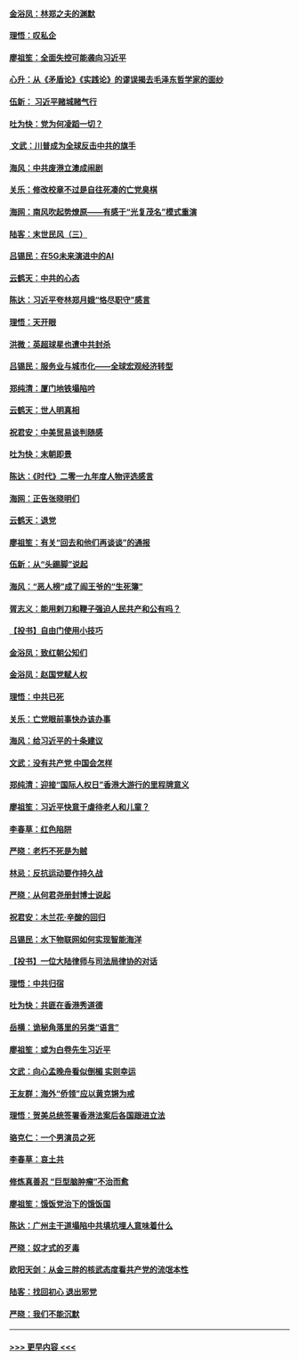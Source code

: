 #### [金浴凤：林郑之夫的渊默](../pages/nsc993/n11737735.md?t=12221355) 
#### [理悟：叹私企](../pages/nsc993/n11737715.md?t=12221355) 
#### [廖祖笙：全面失控可能袭向习近平](../pages/nsc993/n11737704.md?t=12221355) 
#### [心升：从《矛盾论》《实践论》的谬误揭去毛泽东哲学家的面纱](../pages/nsc993/n11736962.md?t=12221355) 
#### [伍新： 习近平赌城赌气行](../pages/nsc993/n11736929.md?t=12221355) 
#### [吐为快：党为何凌蹈一切？](../pages/nsc993/n11736915.md?t=12221355) 
#### [ 文武：川普成为全球反击中共的旗手](../pages/nsc993/n11736882.md?t=12221355) 
#### [海风：中共废港立澳成闹剧](../pages/nsc993/n11735857.md?t=12221355) 
#### [关乐：修改校章不过是自往死凑的亡党臭棋](../pages/nsc993/n11735097.md?t=12221355) 
#### [海网：南风吹起势燎原——有感于“光复茂名”模式重演](../pages/nsc993/n11732308.md?t=12221355) 
#### [陆客：末世民风（三）](../pages/nsc993/n11732211.md?t=12221355) 
#### [吕锡民：在5G未来演进中的AI](../pages/nsc993/n11730010.md?t=12221355) 
#### [云鹤天：中共的心态](../pages/nsc993/n11729906.md?t=12221355) 
#### [陈达：习近平夸林郑月娥“恪尽职守”感言](../pages/nsc993/n11729881.md?t=12221355) 
#### [理悟：天开眼](../pages/nsc993/n11729699.md?t=12221355) 
#### [洪微：英超球星也遭中共封杀](../pages/nsc993/n11727243.md?t=12221355) 
#### [吕锡民：服务业与城市化——全球宏观经济转型](../pages/nsc993/n11725845.md?t=12221355) 
#### [郑纯清：厦门地铁塌陷吟](../pages/nsc993/n11725813.md?t=12221355) 
#### [云鹤天：世人明真相](../pages/nsc993/n11725621.md?t=12221355) 
#### [祝君安：中美贸易谈判随感](../pages/nsc993/n11725609.md?t=12221355) 
#### [吐为快：末朝即景](../pages/nsc993/n11723365.md?t=12221355) 
#### [陈达：《时代》二零一九年度人物评选感言](../pages/nsc993/n11723337.md?t=12221355) 
#### [海网：正告张晓明们](../pages/nsc993/n11723228.md?t=12221355) 
#### [云鹤天：退党](../pages/nsc993/n11723056.md?t=12221355) 
#### [廖祖笙：有关“回去和他们再谈谈”的通报](../pages/nsc993/n11722442.md?t=12221355) 
#### [伍新：从“头踢脚”说起](../pages/nsc993/n11722429.md?t=12221355) 
#### [海风：“恶人榜”成了阎王爷的“生死簿”](../pages/nsc993/n11722272.md?t=12221355) 
#### [胥志义：能用剌刀和鞭子强迫人民共产和公有吗？](../pages/nsc993/n11720569.md?t=12221355) 
#### [【投书】自由门使用小技巧](../pages/nsc993/n11720180.md?t=12221355) 
#### [金浴凤：致红朝公知们](../pages/nsc993/n11720563.md?t=12221355) 
#### [金浴凤：赵国党赋人权](../pages/nsc993/n11720533.md?t=12221355) 
#### [理悟：中共已死](../pages/nsc993/n11720233.md?t=12221355) 
#### [关乐：亡党眼前事快办该办事](../pages/nsc993/n11719160.md?t=12221355) 
#### [海风：给习近平的十条建议](../pages/nsc993/n11717616.md?t=12221355) 
#### [文武：没有共产党 中国会怎样](../pages/nsc993/n11717584.md?t=12221355) 
#### [郑纯清：迎接“国际人权日”香港大游行的里程牌意义](../pages/nsc993/n11717417.md?t=12221355) 
#### [廖祖笙：习近平快意于虐待老人和儿童？](../pages/nsc993/n11715313.md?t=12221355) 
#### [李春草：红色陷阱](../pages/nsc993/n11715029.md?t=12221355) 
#### [严晓：老朽不死是为贼](../pages/nsc993/n11712910.md?t=12221355) 
#### [林忌：反抗运动要作持久战](../pages/nsc993/n11712623.md?t=12221355) 
#### [严晓：从何君尧册封博士说起](../pages/nsc993/n11712465.md?t=12221355) 
#### [祝君安：木兰花·辛酸的回归](../pages/nsc993/n11712381.md?t=12221355) 
#### [吕锡民：水下物联网如何实现智能海洋](../pages/nsc993/n11711158.md?t=12221355) 
#### [【投书】一位大陆律师与司法局律协的对话](../pages/nsc993/n11709675.md?t=12221355) 
#### [理悟：中共归宿](../pages/nsc993/n11710059.md?t=12221355) 
#### [吐为快：共匪在香港秀道德](../pages/nsc993/n11709979.md?t=12221355) 
#### [岳横：诡秘角落里的另类“语言”](../pages/nsc993/n11709792.md?t=12221355) 
#### [廖祖笙：或为白卷先生习近平](../pages/nsc993/n11708330.md?t=12221355) 
#### [文武：向心孟晚舟看似倒楣 实则幸运](../pages/nsc993/n11708236.md?t=12221355) 
#### [王友群：海外“侨领”应以黄克锵为戒](../pages/nsc993/n11706176.md?t=12221355) 
#### [理悟：贺美总统签署香港法案后各国跟进立法](../pages/nsc993/n11706853.md?t=12221355) 
#### [骆克仁：一个男演员之死](../pages/nsc993/n11706677.md?t=12221355) 
#### [李春草：哀土共](../pages/nsc993/n11706255.md?t=12221355) 
#### [修炼真善忍 “巨型脑肿瘤”不治而愈](../pages/nsc993/n11705340.md?t=12221355) 
#### [廖祖笙：饿饭党治下的饿饭国](../pages/nsc993/n11705085.md?t=12221355) 
#### [陈达：广州主干道塌陷中共填坑埋人意味着什么](../pages/nsc993/n11705046.md?t=12221355) 
#### [严晓：奴才式的歹毒](../pages/nsc993/n11704826.md?t=12221355) 
#### [欧阳天剑：从金三胖的核武态度看共产党的流氓本性](../pages/nsc993/n11702238.md?t=12221355) 
#### [陆客：找回初心 退出邪党](../pages/nsc993/n11702213.md?t=12221355) 
#### [严晓：我们不能沉默](../pages/nsc993/n11702110.md?t=12221355) 

----
#### [ >>> 更早内容 <<< ](../indexes/nsc993-earlier.md)
